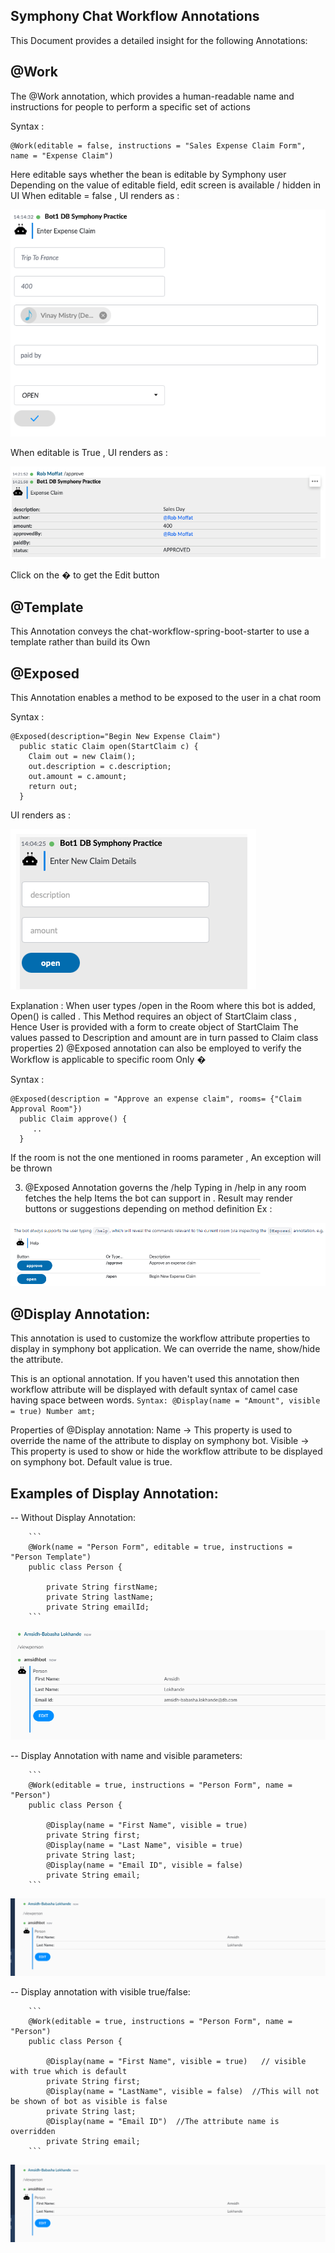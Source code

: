 ## Symphony Chat Workflow Annotations
This Document provides a detailed insight for the following Annotations: 

## @Work

The @Work annotation, which provides a human-readable name and instructions for people to perform a specific set of actions

Syntax :
   ```
   @Work(editable = false, instructions = "Sales Expense Claim Form", name = "Expense Claim")
   ```

Here editable says whether the bean is editable by Symphony user
Depending on the value of editable field, edit screen is available / hidden in UI
When editable = false , UI renders as : 

![Dependency Work Annotation1](annotation/media/Work-Annotation1.png)  

When editable is True , UI renders as : 

![Dependency Work Annotation2](annotation/media/Work-Annotation2.png) 
 
Click on the � to get the Edit button


## @Template

This Annotation conveys the chat-workflow-spring-boot-starter to use a template rather than build its 
Own


## @Exposed
This Annotation enables a method to be exposed to the user in a chat room

Syntax : 
```
@Exposed(description="Begin New Expense Claim")
  public static Claim open(StartClaim c) {
    Claim out = new Claim();
    out.description = c.description;
    out.amount = c.amount;
    return out;
  }
```
UI renders as : 

![Dependency Exposed Annotation2](annotation/media/Exposed-Annotation1.png)  

Explanation : 
When user types /open in the Room where this bot is added, Open() is called .
This Method requires an object of StartClaim class , Hence User is provided with a form to create object of StartClaim
The values passed to Description and amount are in turn passed to Claim class properties
2) @Exposed annotation can also be employed to verify the Workflow is applicable to specific room Only �

Syntax  :
```
@Exposed(description = "Approve an expense claim", rooms= {"Claim Approval Room"})
  public Claim approve() {
     ..
  }
```
If the room is not the one mentioned in rooms parameter , An exception will be thrown

3) @Exposed Annotation governs the /help
Typing in /help in any room fetches the help Items the bot can support in . Result may render buttons or suggestions depending on method definition  Ex :

![Dependency Exposed Annotation2](annotation/media/Exposed-Annotation2.png)    


## @Display Annotation:
   This annotation is used to customize the workflow attribute properties to display in symphony bot application. We can override the name, show/hide the attribute.
    
   This is an optional annotation. If you haven't used this annotation then workflow attribute will be displayed with default syntax of camel case having space between words.
    ```
    Syntax:
    @Display(name = "Amount", visible = true)
    Number amt;
    ```
    
   Properties of @Display annotation:
    Name -> This property is used to override the name of the attribute to display on symphony bot. 
    Visible -> This property is used to show or hide the workflow attribute to be displayed on symphony bot. Default value is true.

## Examples of Display Annotation:
   --	Without Display Annotation:
   
        ```
        @Work(name = "Person Form", editable = true, instructions = "Person Template")
        public class Person {
        
            private String firstName;
            private String lastName;
            private String emailId;
        ```    

   ![Dependency Display Annotation1](annotation/media/Display-Annotation1.png) 


   --	Display Annotation with name and visible parameters:

        ```
        @Work(editable = true, instructions = "Person Form", name = "Person")
        public class Person {
        
            @Display(name = "First Name", visible = true)
            private String first;
            @Display(name = "Last Name", visible = true)
            private String last;
            @Display(name = "Email ID", visible = false)
            private String email;
        ```

   ![Dependency Display Annotation2](annotation/media/Display-Annotation2.png) 


   --	Display annotation with visible true/false:

        ```
        @Work(editable = true, instructions = "Person Form", name = "Person")
        public class Person {
        
            @Display(name = "First Name", visible = true)   // visible with true which is default
            private String first;
            @Display(name = "LastName", visible = false)  //This will not be shown of bot as visible is false
            private String last;
            @Display(name = "Email ID")  //The attribute name is overridden 
            private String email;
        ```

   ![Dependency Display Annotation2](annotation/media/Display-Annotation2.png) 
   
